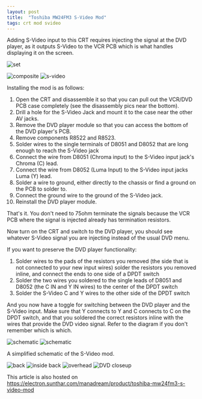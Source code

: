 ```yaml
---
layout: post
title:  "Toshiba MW24FM3 S-Video Mod"
tags: crt mod svideo
---
```

Adding S-Video input to this CRT requires injecting the signal at the DVD player, as it outputs S-Video to the VCR PCB which is what handles displaying it on the screen.

![set](/assets/img/IMG_20241223_011025.jpg)

![composite](/assets/img/IMG_1195.JPG)
![s-video](/assets/img/IMG_1184.JPG)

Installing the mod is as follows:

1. Open the CRT and disassemble it so that you can pull out the VCR/DVD PCB case completely (see the disassembly pics near the bottom).
2. Drill a hole for the S-Video Jack and mount it to the case near the other AV jacks.
3. Remove the DVD player module so that you can access the bottom of the DVD player's PCB.
3. Remove components R8522 and R8523.
4. Solder wires to the single terminals of D8051 and D8052 that are long enough to reach the S-Video jack
5. Connect the wire from D8051 (Chroma input) to the S-Video input jack's Chroma (C) lead.
6. Connect the wire from D8052 (Luma Input) to the S-Video input jacks Luma (Y) lead.
7. Solder a wire to ground, either directly to the chassis or find a ground on the PCB to solder to.
8. Connect the ground wire to the ground of the S-Video jack.
9. Reinstall the DVD player module.

That's it. You don't need to 75ohm terminate the signals because the VCR PCB where the signal is injected already has termination resistors.

Now turn on the CRT and switch to the DVD player, you should see whatever S-Video signal you are injecting instead of the usual DVD menu.

If you want to preserve the DVD player functionality:
1. Solder wires to the pads of the resistors you removed (the side that is not connected to your new input wires) solder the resistors you removed inline, and connect the ends to one side of a DPDT switch
2. Solder the two wires you soldered to the single leads of D8051 and D8052 (the C IN and Y IN wires) to the center of the DPDT switch
3. Solder the S-Video C and Y wires to the other side of the DPDT switch

And you now have a toggle for switching between the DVD player and the S-Video input. Make sure that Y connects to Y and C connects to C on the DPDT switch, and that you soldered the correct resistors inline with the wires that provide the DVD video signal. Refer to the diagram if you don't remember which is which.

![schematic](/assets/img/MW24FM3_SM_TOSHIBA_EN_0079.jpg)
![schematic](/assets/img/MW24FM3_SM_TOSHIBA_EN_0070.jpg)

A simplified schematic of the S-Video mod.

![back](/assets/img/IMG_20241222_153827.jpg)
![inside back](/assets/img/IMG_20241222_225620.jpg)
![overhead](/assets/img/IMG_20241222_225650.jpg)
![DVD closeup](/assets/img/IMG_20241222_225704.jpg)

This article is also hosted on https://electron.sunthar.com/manadream/product/toshiba-mw24fm3-s-video-mod
